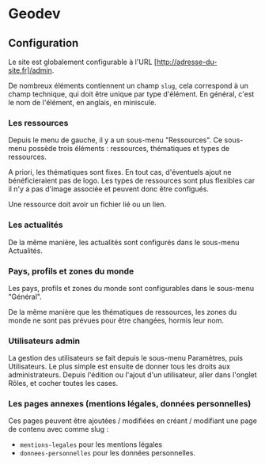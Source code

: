 # Geodev

## Configuration

Le site est globalement configurable à l'URL [http://adresse-du-site.fr]/admin.

De nombreux éléments contiennent un champ `slug`, cela correspond à un champ technique, qui doit être unique par type
d'élément. En général, c'est le nom de l'élément, en anglais, en miniscule.

### Les ressources

Depuis le menu de gauche, il y a un sous-menu "Ressources". Ce sous-menu possède trois éléments :
ressources, thématiques et types de ressources.

A priori, les thématiques sont fixes. En tout cas, d'éventuels ajout ne bénéficieraient pas de logo. Les types de
ressources sont plus flexibles car il n'y a pas d'image associée et peuvent donc être configués.

Une ressource doit avoir un fichier lié ou un lien.

### Les actualités

De la même manière, les actualités sont configurés dans le sous-menu Actualités.

### Pays, profils et zones du monde

Les pays, profils et zones du monde sont configurables dans le sous-menu "Général".

De la même manière que les thématiques de ressources, les zones du monde ne sont pas prévues pour être changées, hormis
leur nom.

### Utilisateurs admin

La gestion des utilisateurs se fait depuis le sous-menu Paramètres, puis Utilisateurs. Le plus simple est ensuite de
donner tous les droits aux administrateurs. Depuis l'édition ou l'ajout d'un utilisateur, aller dans l'onglet Rôles, et
cocher toutes les cases.

### Les pages annexes (mentions légales, données personnelles)

Ces pages peuvent être ajoutées / modifiées en créant / modifiant une page de contenu avec comme slug :

- `mentions-legales` pour les mentions légales
- `donnees-personnelles` pour les données personnelles.
